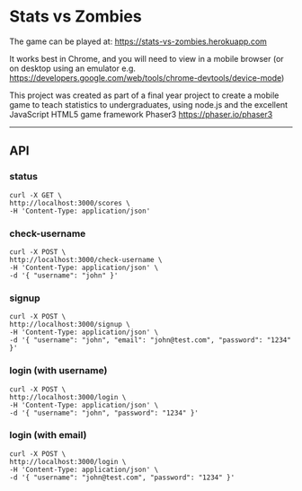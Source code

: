 # Stats vs Zombies

The game can be played at: https://stats-vs-zombies.herokuapp.com

It works best in Chrome, and you will need to view in a mobile browser (or on desktop using an emulator e.g. https://developers.google.com/web/tools/chrome-devtools/device-mode)

This project was created as part of a final year project to create a mobile game to teach statistics to undergraduates, using node.js and the excellent JavaScript HTML5 game framework Phaser3 https://phaser.io/phaser3

________________

## API

### status

    curl -X GET \
    http://localhost:3000/scores \
    -H 'Content-Type: application/json'

### check-username

    curl -X POST \
    http://localhost:3000/check-username \
    -H 'Content-Type: application/json' \
    -d '{ "username": "john" }'

### signup

    curl -X POST \
    http://localhost:3000/signup \
    -H 'Content-Type: application/json' \
    -d '{ "username": "john", "email": "john@test.com", "password": "1234" }'

### login (with username)
    curl -X POST \
    http://localhost:3000/login \
    -H 'Content-Type: application/json' \
    -d '{ "username": "john", "password": "1234" }'

### login (with email)

    curl -X POST \
    http://localhost:3000/login \
    -H 'Content-Type: application/json' \
    -d '{ "username": "john@test.com", "password": "1234" }'
